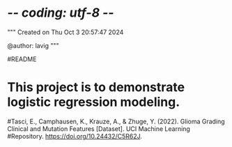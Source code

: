 # -*- coding: utf-8 -*-
"""
Created on Thu Oct  3 20:57:47 2024

@author: lavig
"""

#README

# This project is to demonstrate logistic regression modeling. 

#Tasci, E., Camphausen, K., Krauze, A., & Zhuge, Y. (2022). Glioma Grading Clinical and Mutation Features [Dataset]. UCI Machine Learning #Repository. https://doi.org/10.24432/C5R62J.
